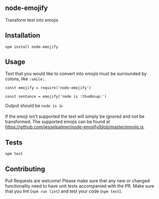 node-emojify
------------

Transform text into emojis

## Installation

  `npm install node-emojify`

## Usage

  Text that you would like to convert into emojis must be surrounded by colons, like `:smile:`.
  
    const emojify = require('node-emojify')

    const sentance = emojify('node is :thumbsup:')
  
  Output should be `node is 👍`

  If the emoji isn't supported the text will simply be ignored and not be transformed. The supported emojis can be found at https://github.com/jesselpalmer/node-emojify/blob/master/emojis.js.
  
## Tests

  `npm test`

## Contributing

Pull Requests are welcome! Please make sure that any new or changed functionality need to have unit tests accompanied with the PR. Make sure that you lint (`npm run lint`) and test your code (`npm test`).
